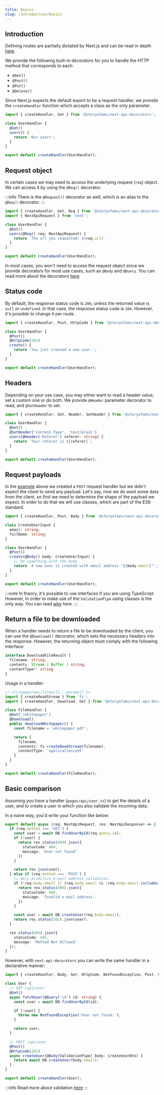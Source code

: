 ```yaml
---
title: Basics
slug: /introduction/basics
---
```


## Introduction

Defining routes are partially dictated by Next.js and can be read in depth [here](https://nextjs.org/docs/api-routes/introduction).

We provide the following built-in decorators for you to handle the HTTP method that corresponds to each:
* `@Get()`
* `@Post()`
* `@Put()`
* `@Delete()`

Since Next.js expects the default export to be a request handler, we provide the `createHandler` function which accepts a class as the only parameter.

```ts
import { createHandler, Get } from '@storyofams/next-api-decorators';

class UserHandler {
  @Get()
  users() {
    return 'Our users';
  }
}

export default createHandler(UserHandler);
```

## Request object

In certain cases we may need to access the underlying request (`req`) object. We can access it by using the `@Req()` decorator.

:::info
There is the `@Request()` decorator as well, which is an alias to the `@Req()` decorator.
:::

```ts
import { createHandler, Get, Req } from '@storyofams/next-api-decorators';
import { NextApiRequest } from 'next';

class UserHandler {
  @Get()
  users(@Req() req: NextApiRequest) {
    return `The url you requested: ${req.url}`
  }
}

export default createHandler(UserHandler);
```

In most cases, you won't need to access the request object since we provide decorators for most use cases, such as `@Body` and `@Query`. You can read more about the decorators [here](/docs/api/decorators)

## Status code

By default, the response status code is `200`, unless the returned value is `null` or `undefined`. In that case, the response status code is `204`. However, it's possible to change it per route.

```ts
import { createHandler, Post, HttpCode } from '@storyofams/next-api-decorators';

class UserHandler {
  @Post()
  @HttpCode(201)
  create() {
    return 'You just created a new user.';
  }
}

export default createHandler(UserHandler);
```

## Headers

Depending on your use case, you may either want to read a header value, set a custom one or do both. We provide `@Header` parameter decorator to read, and `@SetHeader` to set.

```ts
import { createHandler, Get, Header, SetHeader } from '@storyofams/next-api-decorators';

class UserHandler {
  @Get()
  @SetHeader('Content-Type', 'text/plain')
  users(@Header('Referer') referer: string) {
    return `Your referer is ${referer}`;
  }
}

export default createHandler(UserHandler);
```

## Request payloads

In the [example](#status-code) above we created a `POST` request handler but we didn't expect the client to send any payload. Let's say, now we do want some data from the client, so first we need to determine the shape of the payload we expect. In order to do that we will use classes, which are part of the ES6 standard.

```ts
import { createHandler, Post, Body } from '@storyofams/next-api-decorators';

class CreateUserInput {
  email: string;
  fullName: string;
}

class UserHandler {
  @Post()
  create(@Body() body: CreateUserInput) {
    // Do something with the body
    return `A new user is created with email address "${body.email}"`;
  }
}

export default createHandler(UserHandler);
```

:::note
In theory, it's possible to use interfaces if you are using TypeScript. However, in order to make use of the `ValidationPipe` using classes is the only way. You can read [why](/docs/validation#class-vs-interface) here.
:::

## Return a file to be downloaded

When a handler needs to return a file to be downloaded by the client, you can use the `@Download()` decorator, which sets the necessary headers into the response. However, the returning object must comply with the following interface:

```ts
interface DownloadFileResult {
  filename: string;
  contents: Stream | Buffer | string;
  contentType?: string
}
```

Usage in a handler:
```ts
// src/pages/api/files/[[...params]].ts
import { createReadStream } from 'fs';
import { createHandler, Download, Get } from '@storyofams/next-api-decorators';

class FileHandler {
  @Get('/whitepaper')
  @Download()
  public downloadWhitepaper() {
    const filename = 'whitepaper.pdf';

    return {
      filename,
      contents: fs.createReadStream(filename),
      contentType: 'application/pdf'
    }
  }
}

export default createHandler(FileHandler);
```

## Basic comparison

Assuming you have a handler (`pages/api/user.ts`) to get the details of a user, and to create a user in which you also validate the incoming data.

In a naive way, you'd write your function like below:

```ts
export default async (req: NextApiRequest, res: NextApiResponse) => {
  if (req.method === 'GET') {
    const user = await DB.findUserById(req.query.id);
    if (!user) {
      return res.status(404).json({
        statusCode: 404,
        message: 'User not found'
      })
    }

    return res.json(user);
  } else if (req.method === 'POST') {
    // Very primitive e-mail address validation.
    if (!req.body.email || (req.body.email && !req.body.email.includes('@'))) {
      return res.status(400).json({
        statusCode: 400,
        message: 'Invalid e-mail address.'
      })
    }

    const user = await DB.createUser(req.body.email);
    return res.status(201).json(user);
  }

  res.status(405).json({
    statusCode: 405,
    message: 'Method Not Allowed'
  });
}
```

However, with `next-api-decorators` you can write the same handler in a declarative manner:

```ts
import { createHandler, Body, Get, HttpCode, NotFoundException, Post, Query } from '@storyofams/next-api-decorators';

class User {
  // GET /api/user
  @Get()
  async fetchUser(@Query('id') id: string) {
    const user = await DB.findUserById(id);

    if (!user) {
      throw new NotFoundException('User not found.');
    }

    return user;
  }

  // POST /api/user
  @Post()
  @HttpCode(201)
  async createUser(@Body(ValidationPipe) body: CreateUserDto) {
    return await DB.createUser(body.email);
  }
}

export default createHandler(User);
```

:::info
Read more about validation [here](/docs/validation)
:::
